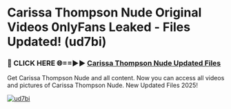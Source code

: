 # Carissa Thompson Nude Original Videos 0nlyFans Leaked - Files Updated! (ud7bi)

<h3>🔴 CLICK HERE 🌐==►► <a href="https://tinyurl.com/4mcuefdz" rel="nofollow">Carissa Thompson Nude Updated Files</a></h3>

Get Carissa Thompson Nude and all content. Now you can access all videos and pictures of Carissa Thompson Nude. New Updated Files 2025!

[![ud7bi](https://i.imgur.com/StAQSOY.gif)](https://tinyurl.com/4mcuefdz)
